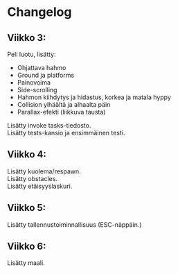 # Changelog  

## Viikko 3:  

Peli luotu, lisätty:  
- Ohjattava hahmo  
- Ground ja platforms  
- Painovoima   
- Side-scrolling   
- Hahmon kiihdytys ja hidastus, korkea ja matala hyppy  
- Collision ylhäältä ja alhaalta päin  
- Parallax-efekti (liikkuva tausta)  

Lisätty invoke tasks-tiedosto.  
Lisätty tests-kansio ja ensimmäinen testi.  

## Viikko 4:  


Lisätty kuolema/respawn.  
Lisätty obstacles.  
Lisätty etäisyyslaskuri.  

## Viikko 5:  

Lisätty tallennustoiminnallisuus (ESC-näppäin.)  

## Viikko 6:  

Lisätty maali.  
